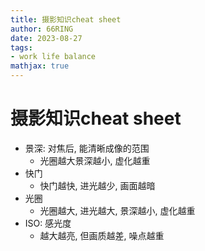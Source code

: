 ```yaml
---
title: 摄影知识cheat sheet
author: 66RING
date: 2023-08-27
tags: 
- work life balance
mathjax: true
---
```


# 摄影知识cheat sheet

- 景深: 对焦后, 能清晰成像的范围
    * 光圈越大景深越小, 虚化越重
- 快门
    * 快门越快, 进光越少, 画面越暗
- 光圈
    * 光圈越大, 进光越大, 景深越小, 虚化越重
- ISO: 感光度
    * 越大越亮, 但画质越差, 噪点越重






